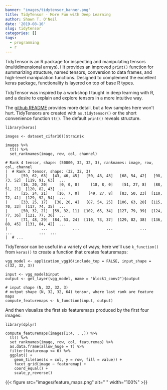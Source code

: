 ```yaml
---
banner: "images/tidytensor_banner.png"
title: TidyTensor - More Fun with Deep Learning
author: Shawn T. O'Neil
date: '2019-08-16'
slug: tidytensor
categories: []
tags:
  - programming
  - r
---
```


TidyTensor is an R package for inspecting and manipulating tensors (multidimensional arrays). i
It provides an improved `print()` function for summarizing structure, named tensors, 
conversion to data frames, and high-level manipulation functions. Designed to complement the 
excellent keras package, functionality is layered on top of base R types.

TidyTensor was inspired by a workshop I taught in deep learning with R, and a desire to 
explain and explore tensors in a more intuitive way.

The [github README](https://github.com/oneilsh/tidytensor) provides more detail, but
a few samples here won't hurt. TidyTensors are created with `as.tidytensor()` or the
short convenience function `tt()`. The default `print()` reveals structure.


```
library(keras)

images <- dataset_cifar10()$train$x

images %>%
  tt() %>%
  set_ranknames(image, row, col, channel)
```

```
# Rank 4 tensor, shape: (50000, 32, 32, 3), ranknames: image, row, col, channel
|  # Rank 3 tensor, shape: (32, 32, 3)
|      [59, 62, 63]  [43, 46, 45]   [50, 48, 43]   [68, 54, 42]   [98, 73, 52]  [119, 91, 63]  ... 
|      [16, 20, 20]     [0, 0, 0]     [18, 8, 0]    [51, 27, 8]   [88, 51, 21]  [120, 82, 43]  ... 
|      [25, 24, 21]    [16, 7, 0]    [49, 27, 8]   [83, 50, 23]  [110, 72, 41]  [129, 92, 54]  ... 
|      [33, 25, 17]   [38, 20, 4]   [87, 54, 25]  [106, 63, 28]  [115, 70, 33]  [117, 74, 35]  ... 
|      [50, 32, 21]  [59, 32, 11]  [102, 65, 34]  [127, 79, 39]  [124, 77, 36]  [121, 77, 36]  ... 
|      [71, 48, 29]  [84, 53, 24]  [110, 73, 37]  [129, 82, 38]  [136, 88, 45]  [131, 84, 42]  ... 
|               ...           ...            ...            ...            ...            ...  ... 
|  # ...
```

TidyTensor can be useful in a variety of ways; here we'll use `k_function()` from `keras()`
to create a function that creates featuremaps:

```
vgg_model <- application_vgg16(include_top = FALSE, input_shape = c(32, 32, 3))

input <- vgg_model$input
output <- get_layer(vgg_model, name = "block1_conv2")$output

# input shape (N, 32, 32, 3)
# output shape (N, 32, 32, 64) tensor, where last rank are feature maps
compute_featuremaps <- k_function(input, output)
```

And then visualize the first six featuremaps produced by the first four images:

```
library(dplyr)

compute_featuremaps(images[1:4, , ,]) %>% 
  tt() %>%
  set_ranknames(image, row, col, featuremap) %>%
  as.data.frame(allow_huge = T) %>%
  filter(featuremap <= 6) %>%
  ggplot() +
    geom_tile(aes(x = col, y = row, fill = value)) +
    facet_grid(image ~ featuremap) +
    coord_equal() +
    scale_y_reverse() 
```

{{< figure src="images/feature_maps.png" alt=" " width="100%" >}}
